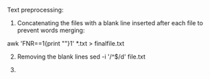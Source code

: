 Text preprocessing:

1. Concatenating the files with a blank line inserted after each file to prevent words merging:

awk 'FNR==1{print ""}1' *.txt > finalfile.txt

2. Removing the blank lines
sed -i '/^$/d' file.txt

3. 
